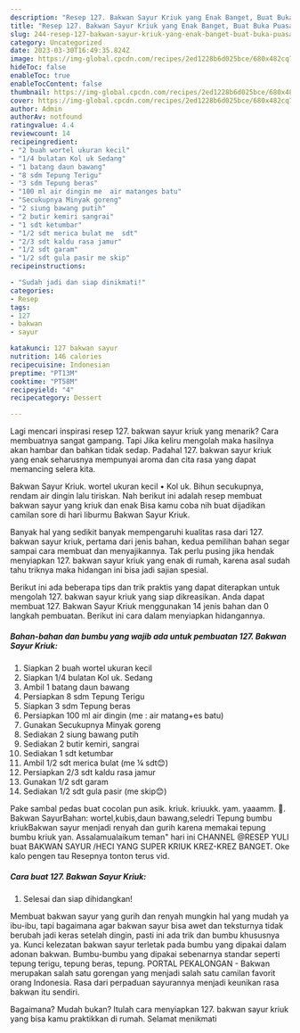 ```yaml
---
description: "Resep 127. Bakwan Sayur Kriuk yang Enak Banget, Buat Buka Puasa Bikin Ngiler"
title: "Resep 127. Bakwan Sayur Kriuk yang Enak Banget, Buat Buka Puasa Bikin Ngiler"
slug: 244-resep-127-bakwan-sayur-kriuk-yang-enak-banget-buat-buka-puasa-bikin-ngiler
category: Uncategorized
date: 2023-03-30T16:49:35.824Z
image: https://img-global.cpcdn.com/recipes/2ed1228b6d025bce/680x482cq70/127-bakwan-sayur-kriuk-foto-resep-utama.jpg
hideToc: false
enableToc: true
enableTocContent: false
thumbnail: https://img-global.cpcdn.com/recipes/2ed1228b6d025bce/680x482cq70/127-bakwan-sayur-kriuk-foto-resep-utama.jpg
cover: https://img-global.cpcdn.com/recipes/2ed1228b6d025bce/680x482cq70/127-bakwan-sayur-kriuk-foto-resep-utama.jpg
author: Admin
authorAv: notfound
ratingvalue: 4.4
reviewcount: 14
recipeingredient:
- "2 buah wortel ukuran kecil"
- "1/4 bulatan Kol uk Sedang"
- "1 batang daun bawang"
- "8 sdm Tepung Terigu"
- "3 sdm Tepung beras"
- "100 ml air dingin me  air matanges batu"
- "Secukupnya Minyak goreng"
- "2 siung bawang putih"
- "2 butir kemiri sangrai"
- "1 sdt ketumbar"
- "1/2 sdt merica bulat me  sdt"
- "2/3 sdt kaldu rasa jamur"
- "1/2 sdt garam"
- "1/2 sdt gula pasir me skip"
recipeinstructions:

- "Sudah jadi dan siap dinikmati!"
categories:
- Resep
tags:
- 127
- bakwan
- sayur

katakunci: 127 bakwan sayur 
nutrition: 146 calories
recipecuisine: Indonesian
preptime: "PT13M"
cooktime: "PT58M"
recipeyield: "4"
recipecategory: Dessert

---
```



Lagi mencari inspirasi resep 127. bakwan sayur kriuk yang menarik? Cara membuatnya sangat gampang. Tapi Jika keliru mengolah maka hasilnya akan hambar dan bahkan tidak sedap. Padahal 127. bakwan sayur kriuk yang enak seharusnya mempunyai aroma dan cita rasa yang dapat memancing selera kita.


Bakwan Sayur Kriuk. wortel ukuran kecil • Kol uk. Bihun secukupnya, rendam air dingin lalu tiriskan. Nah berikut ini adalah resep membuat bakwan sayur yang kriuk dan enak Bisa kamu coba nih buat dijadikan camilan sore di hari liburmu Bakwan Sayur Kriuk.

Banyak hal yang sedikit banyak mempengaruhi kualitas rasa dari 127. bakwan sayur kriuk, pertama dari jenis bahan, kedua pemilihan bahan segar sampai cara membuat dan menyajikannya. Tak perlu pusing jika hendak menyiapkan 127. bakwan sayur kriuk yang enak di rumah, karena asal sudah tahu triknya maka hidangan ini bisa jadi sajian spesial.


Berikut ini ada beberapa tips dan trik praktis yang dapat diterapkan untuk mengolah 127. bakwan sayur kriuk yang siap dikreasikan. Anda dapat membuat 127. Bakwan Sayur Kriuk menggunakan 14 jenis bahan dan 0 langkah pembuatan. Berikut ini cara dalam menyiapkan hidangannya.

<!--inarticleads1-->

##### Bahan-bahan dan bumbu yang wajib ada untuk pembuatan 127. Bakwan Sayur Kriuk:

1. Siapkan 2 buah wortel ukuran kecil
1. Siapkan 1/4 bulatan Kol uk. Sedang
1. Ambil 1 batang daun bawang
1. Persiapkan 8 sdm Tepung Terigu
1. Siapkan 3 sdm Tepung beras
1. Persiapkan 100 ml air dingin (me : air matang+es batu)
1. Gunakan Secukupnya Minyak goreng
1. Sediakan 2 siung bawang putih
1. Sediakan 2 butir kemiri, sangrai
1. Sediakan 1 sdt ketumbar
1. Ambil 1/2 sdt merica bulat (me ¼ sdt😊)
1. Persiapkan 2/3 sdt kaldu rasa jamur
1. Gunakan 1/2 sdt garam
1. Sediakan 1/2 sdt gula pasir (me skip😊)


Pake sambal pedas buat cocolan pun asik. kriuk. kriuukk. yam. yaaamm. 🤤. Bakwan SayurBahan: wortel,kubis,daun bawang,seledri Tepung bumbu kriukBakwan sayur menjadi renyah dan gurih karena memakai tepung bumbu kriuk yan. Assalamualaikum teman&#34; hari ini CHANNEL @RESEP YULI buat BAKWAN SAYUR /HECI YANG SUPER KRIUK KREZ-KREZ BANGET. Oke kalo pengen tau Resepnya tonton terus vid. 

<!--inarticleads2-->

##### Cara buat 127. Bakwan Sayur Kriuk:


1. Selesai dan siap dihidangkan!

Membuat bakwan sayur yang gurih dan renyah mungkin hal yang mudah ya ibu-ibu, tapi bagaimana agar bakwan sayur bisa awet dan teksturnya tidak berubah jadi keras setelah dingin, pasti ini ada trik dan bumbu khususnya ya. Kunci kelezatan bakwan sayur terletak pada bumbu yang dipakai dalam adonan bakwan. Bumbu-bumbu yang dipakai sebenarnya standar seperti tepung terigu, tepung beras, tepung. PORTAL PEKALONGAN - Bakwan merupakan salah satu gorengan yang menjadi salah satu camilan favorit orang Indonesia. Rasa dari perpaduan sayurannya menjadi keunikan rasa bakwan itu sendiri. 

Bagaimana? Mudah bukan? Itulah cara menyiapkan 127. bakwan sayur kriuk yang bisa kamu praktikkan di rumah. Selamat menikmati
